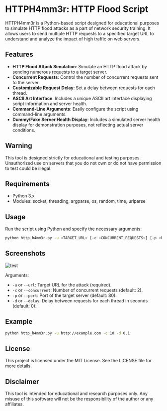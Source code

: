 
# HTTPH4mm3r: HTTP Flood Script

HTTPH4mm3r is a Python-based script designed for educational purposes to simulate HTTP flood attacks as a part of network security training. It allows users to send multiple HTTP requests to a specified target URL to understand and analyze the impact of high traffic on web servers.

## Features

- **HTTP Flood Attack Simulation**: Simulate an HTTP flood attack by sending numerous requests to a target server.
- **Concurrent Requests**: Control the number of concurrent requests sent to the server.
- **Customizable Request Delay**: Set a delay between requests for each thread.
- **ASCII Art Interface**: Includes a unique ASCII art interface displaying script information and server health.
- **Command-Line Arguments**: Easily configure the script using command-line arguments.
- **Dummy/Fake Server Health Display**: Includes a simulated server health display for demonstration purposes, not reflecting actual server conditions.

## Warning

This tool is designed strictly for educational and testing purposes. Unauthorized use on servers that you do not own or do not have permission to test could be illegal.

## Requirements

- Python 3.x
- Modules: socket, threading, argparse, os, random, time, urlparse

## Usage

Run the script using Python and specify the necessary arguments:

```bash
python http_h4mm3r.py -u <TARGET_URL> [-c <CONCURRENT_REQUESTS>] [-p <PORT>] [-d <DELAY>]
```
## Screenshots

![test](https://github.com/Gadzhovski/HTTPH4mm3r/assets/93713208/234302d0-3626-489a-b938-ec131ebd9cf9)


Arguments:
- `-u` or `--url`: Target URL for the attack (required).
- `-c` or `--concurrent`: Number of concurrent requests (default: 2).
- `-p` or `--port`: Port of the target server (default: 80).
- `-d` or `--delay`: Delay between requests for each thread in seconds (default: 0).

## Example

```bash
python http_h4mm3r.py -u http://example.com -c 10 -d 0.1
```

## License

This project is licensed under the MIT License. See the LICENSE file for more details.

## Disclaimer

This tool is intended for educational and research purposes only. Any misuse of this software will not be the responsibility of the author or any affiliates.

